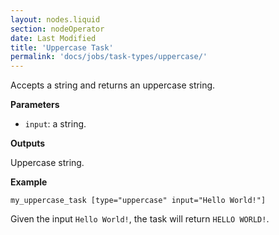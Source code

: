 ```yaml
---
layout: nodes.liquid
section: nodeOperator
date: Last Modified
title: 'Uppercase Task'
permalink: 'docs/jobs/task-types/uppercase/'
---
```


Accepts a string and returns an uppercase string.

**Parameters**

- `input`: a string.

**Outputs**

Uppercase string.

**Example**

```jpv2
my_uppercase_task [type="uppercase" input="Hello World!"]
```

Given the input `Hello World!`, the task will return `HELLO WORLD!`.
